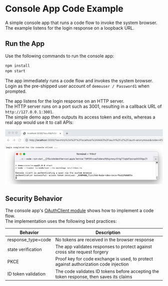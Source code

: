 # Console App Code Example

A simple console app that runs a code flow to invoke the system browser.\
The example listens for the login response on a loopback URL.

## Run the App

Use the following commands to run the console app:

```bash
npm install
npm start
```

The app immediately runs a code flow and invokes the system browser.\
Login as the pre-shipped user account of `demouser / Password1` when prompted.

The app listens for the login response on an HTTP server.\
The HTTP server runs on a port such as 3001, resulting in a callback URL of `http://127.0.0.1:3001`.\
The simple demo app then outputs its access token and exits, whereas a real app would use it to call APIs:

![loopback login](images/loopback-login.png)

## Security Behavior

The console app's [OAuthClient module](src/oauthClient.ts) shows how to implement a code flow.\
The implementation uses the following best practices:

| Behavior | Description |
| -------- | ----------- |
| response_type=code | No tokens are received in the browser response |
| state verification | The app validates responses to protect against cross site request forgery |
| PKCE | Proof key for code exchange is used, to protect against authorization code injection |
| ID token validation | The code validates ID tokens before accepting the token response, then saves its claims |
